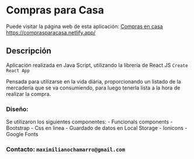 # Compras para Casa

Puede visitar la página web de esta aplicación: 
[Compras en casa](https://comprasparacasa.netlify.app/)
https://comprasparacasa.netlify.app/

## Descripción

Aplicación realizada en Java Script, utilizando la librería de React JS `Create React App`

Pensada para utilizarse en la vida diária, proporcionando un listado de la mercadería que se va consumiendo, para luego tenerla lista a la hora de realizar la compra.

### Diseño: 

Se utilizaron los siguientes componentes:
    - Funcionals components
    - Bootstrap
    - Css en linea
    - Guardado de datos en Local Storage
    - Ionicons
    - Google Fonts


### Contacto: `maximilianochamarro@gmail.com`

